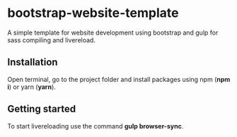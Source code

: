 # bootstrap-website-template
A simple template for website development using bootstrap and gulp for sass compiling and livereload.

## Installation
Open terminal, go to the project folder and install packages using npm (**npm i**) or yarn (**yarn**).

## Getting started
To start livereloading use the command **gulp browser-sync**.
